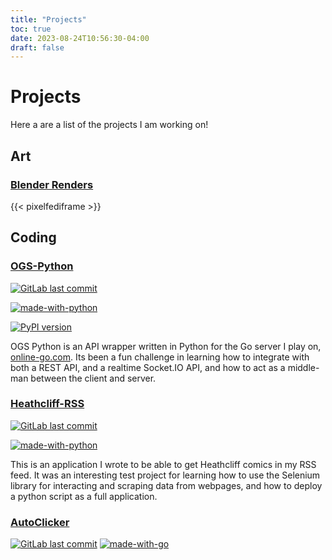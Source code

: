 ```yaml
---
title: "Projects"
toc: true
date: 2023-08-24T10:56:30-04:00
draft: false
---
```


# Projects

Here a are a list of the projects I am working on! 

## Art

### [Blender Renders](https://pixelfed.social/c/627155609825384315)

{{< pixelfediframe >}}

## Coding

### [OGS-Python](https://ogs-python.dakotamarshall.net/) 

[![GitLab last commit](https://img.shields.io/gitlab/last-commit/dakota.marshall%2Fogs-python)](https://gitlab.com/dakota.marshall/ogs-python/-/commits/main) 

[![made-with-python](https://img.shields.io/badge/Made%20with-Python-1f425f.svg)](https://www.python.org/) 

[![PyPI version](https://badge.fury.io/py/ogsapi.svg)](https://badge.fury.io/py/ogsapi)

OGS Python is an API wrapper written in Python for the Go server I play on, [online-go.com](https://online-go.com). Its been a fun challenge in learning how to integrate with both a REST API, and a realtime Socket.IO API, and how to act as a middle-man between the client and server.

### [Heathcliff-RSS](https://gitlab.com/dakota.marshall/heathcliff-rss)

[![GitLab last commit](https://img.shields.io/gitlab/last-commit/dakota.marshall%2Fheathcliff-rss)](https://gitlab.com/dakota.marshall/heathcliff-rss/-/commits/main) 

[![made-with-python](https://img.shields.io/badge/Made%20with-Python-1f425f.svg)](https://www.python.org/)

This is an application I wrote to be able to get Heathcliff comics in my RSS feed. It was an interesting test project for learning how to use the Selenium library for interacting and scraping data from webpages, and how to deploy a python script as a full application.

### [AutoClicker](https://github.com/dakota-marshall/autoclicker)

[![GitLab last commit](https://img.shields.io/gitlab/last-commit/dakota.marshall%2Fautoclicker)](https://gitlab.com/dakota.marshall/autoclicker/-/commits/main)
[![made-with-go](https://img.shields.io/badge/Made%20with-Go-1f425f.svg)](https://go.dev/) 
